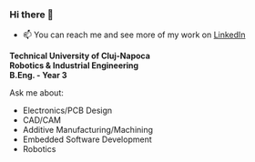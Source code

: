 ### Hi there 👋

- 📫 You can reach me and see more of my work on [LinkedIn](https://www.linkedin.com/in/hansjohrend/)

**Technical University of Cluj-Napoca** <br>
**Robotics & Industrial Engineering** <br>
**B.Eng. - Year 3** <br>

Ask me about:

- Electronics/PCB Design
- CAD/CAM
- Additive Manufacturing/Machining
- Embedded Software Development
- Robotics

